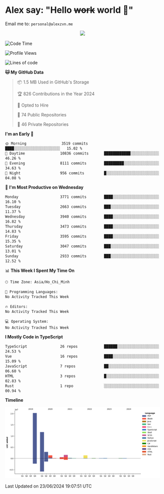 # Alex say: "Hello ~~work~~ world 🐾"
Email me to: `personal@alexzvn.me`


<p align=center>
  <a href="https://skillicons.dev">
    <img src="https://skillicons.dev/icons?i=ts,js,php,nodejs,bun,vue,nuxt,react,svelte,tauri,laravel,rust,mongodb,docker,electron,redis,rabbitmq,tailwind,git,cloudflare,elysia,mysql,nginx,rollupjs,sentry,ubuntu,yarn,html,css,vite" />
  </a>
</p>

<!--START_SECTION:waka-->
![Code Time](http://img.shields.io/badge/Code%20Time-1%2C066%20hrs%2055%20mins-blue)

![Profile Views](http://img.shields.io/badge/Profile%20Views-10-blue)

![Lines of code](https://img.shields.io/badge/From%20Hello%20World%20I%27ve%20Written-40.4%20million%20lines%20of%20code-blue)

**🐱 My GitHub Data** 

> 📦 1.5 MB Used in GitHub's Storage 
 > 
> 🏆 826 Contributions in the Year 2024
 > 
> 💼 Opted to Hire
 > 
> 📜 74 Public Repositories 
 > 
> 🔑 46 Private Repositories 
 > 
**I'm an Early 🐤** 

```text
🌞 Morning                3519 commits        ████░░░░░░░░░░░░░░░░░░░░░   15.02 % 
🌆 Daytime                10836 commits       ████████████░░░░░░░░░░░░░   46.26 % 
🌃 Evening                8111 commits        █████████░░░░░░░░░░░░░░░░   34.63 % 
🌙 Night                  956 commits         █░░░░░░░░░░░░░░░░░░░░░░░░   04.08 % 
```
📅 **I'm Most Productive on Wednesday** 

```text
Monday                   3771 commits        ████░░░░░░░░░░░░░░░░░░░░░   16.10 % 
Tuesday                  2663 commits        ███░░░░░░░░░░░░░░░░░░░░░░   11.37 % 
Wednesday                3940 commits        ████░░░░░░░░░░░░░░░░░░░░░   16.82 % 
Thursday                 3473 commits        ████░░░░░░░░░░░░░░░░░░░░░   14.83 % 
Friday                   3595 commits        ████░░░░░░░░░░░░░░░░░░░░░   15.35 % 
Saturday                 3047 commits        ███░░░░░░░░░░░░░░░░░░░░░░   13.01 % 
Sunday                   2933 commits        ███░░░░░░░░░░░░░░░░░░░░░░   12.52 % 
```


📊 **This Week I Spent My Time On** 

```text
🕑︎ Time Zone: Asia/Ho_Chi_Minh

💬 Programming Languages: 
No Activity Tracked This Week

🔥 Editors: 
No Activity Tracked This Week

💻 Operating System: 
No Activity Tracked This Week
```

**I Mostly Code in TypeScript** 

```text
TypeScript               26 repos            ██████░░░░░░░░░░░░░░░░░░░   24.53 % 
Vue                      16 repos            ████░░░░░░░░░░░░░░░░░░░░░   15.09 % 
JavaScript               7 repos             ██░░░░░░░░░░░░░░░░░░░░░░░   06.60 % 
HTML                     3 repos             █░░░░░░░░░░░░░░░░░░░░░░░░   02.83 % 
Rust                     1 repo              ░░░░░░░░░░░░░░░░░░░░░░░░░   00.94 % 
```



**Timeline**

![Lines of Code chart](https://raw.githubusercontent.com/alexzvn/alexzvn/main/assets/bar_graph.png)


 Last Updated on 23/06/2024 19:07:51 UTC
<!--END_SECTION:waka-->
